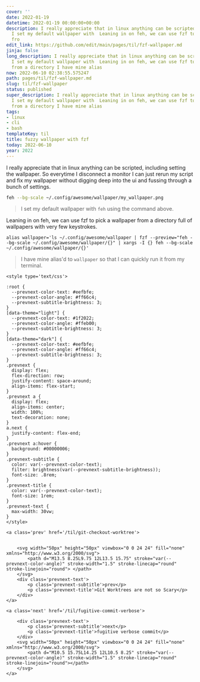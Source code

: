 ```yaml
---
cover: ''
date: 2022-01-19
datetime: 2022-01-19 00:00:00+00:00
description: I really appreciate that in linux anything can be scripted, including
  I set my default wallpaper with  Leaning in on feh, we can use fzf to pick a wallpaper
  fro
edit_link: https://github.com/edit/main/pages/til/fzf-wallpaper.md
jinja: false
long_description: I really appreciate that in linux anything can be scripted, including
  I set my default wallpaper with  Leaning in on feh, we can use fzf to pick a wallpaper
  from a directory I have mine alias
now: 2022-06-10 02:38:55.575247
path: pages/til/fzf-wallpaper.md
slug: til/fzf-wallpaper
status: published
super_description: I really appreciate that in linux anything can be scripted, including
  I set my default wallpaper with  Leaning in on feh, we can use fzf to pick a wallpaper
  from a directory I have mine alias
tags:
- linux
- cli
- bash
templateKey: til
title: fuzzy wallpaper with fzf
today: 2022-06-10
year: 2022
---
```


I really appreciate that in linux anything can be scripted, including
setting the wallpaper.  So everytime I disconnect a monitor I can just
rerun my script and fix my wallpaper without digging deep into the ui
and fussing through a bunch of settings.

``` bash
feh --bg-scale ~/.config/awesome/wallpaper/my_wallpaper.png
```

> I set my default wallpaper with `feh` using the command above.

Leaning in on feh, we can use fzf to pick a wallpaper from a directory
full of wallpapers with very few keystrokes.

```
alias wallpaper='ls ~/.config/awesome/wallpaper | fzf --preview="feh --bg-scale ~/.config/awesome/wallpaper/{}" | xargs -I {} feh --bg-scale ~/.config/awesome/wallpaper/{}'
```

> I have mine alias'd to `wallpaper` so that I can quickly run it from
> my terminal.
<div class='prevnext'>

    <style type='text/css'>

    :root {
      --prevnext-color-text: #eefbfe;
      --prevnext-color-angle: #ff66c4;
      --prevnext-subtitle-brightness: 3;
    }
    [data-theme="light"] {
      --prevnext-color-text: #1f2022;
      --prevnext-color-angle: #ffeb00;
      --prevnext-subtitle-brightness: 3;
    }
    [data-theme="dark"] {
      --prevnext-color-text: #eefbfe;
      --prevnext-color-angle: #ff66c4;
      --prevnext-subtitle-brightness: 3;
    }
    .prevnext {
      display: flex;
      flex-direction: row;
      justify-content: space-around;
      align-items: flex-start;
    }
    .prevnext a {
      display: flex;
      align-items: center;
      width: 100%;
      text-decoration: none;
    }
    a.next {
      justify-content: flex-end;
    }
    .prevnext a:hover {
      background: #00000006;
    }
    .prevnext-subtitle {
      color: var(--prevnext-color-text);
      filter: brightness(var(--prevnext-subtitle-brightness));
      font-size: .8rem;
    }
    .prevnext-title {
      color: var(--prevnext-color-text);
      font-size: 1rem;
    }
    .prevnext-text {
      max-width: 30vw;
    }
    </style>
    
    <a class='prev' href='/til/git-checkout-worktree'>
    

        <svg width="50px" height="50px" viewbox="0 0 24 24" fill="none" xmlns="http://www.w3.org/2000/svg">
            <path d="M13.5 8.25L9.75 12L13.5 15.75" stroke="var(--prevnext-color-angle)" stroke-width="1.5" stroke-linecap="round" stroke-linejoin="round"> </path>
        </svg>
        <div class='prevnext-text'>
            <p class='prevnext-subtitle'>prev</p>
            <p class='prevnext-title'>Git Worktrees are not so Scary</p>
        </div>
    </a>
    
    <a class='next' href='/til/fugitive-commit-verbose'>
    
        <div class='prevnext-text'>
            <p class='prevnext-subtitle'>next</p>
            <p class='prevnext-title'>fugitive verbose commit</p>
        </div>
        <svg width="50px" height="50px" viewbox="0 0 24 24" fill="none" xmlns="http://www.w3.org/2000/svg">
            <path d="M10.5 15.75L14.25 12L10.5 8.25" stroke="var(--prevnext-color-angle)" stroke-width="1.5" stroke-linecap="round" stroke-linejoin="round"></path>
        </svg>
    </a>
  </div>